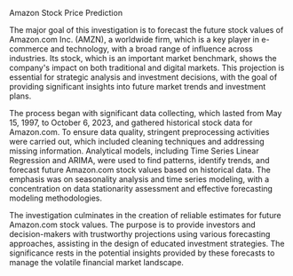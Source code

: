 Amazon Stock Price Prediction 

The major goal of this investigation is to forecast the future stock values of Amazon.com Inc. (AMZN), a worldwide firm, which is a key player in e-commerce and technology, with a broad range of influence across industries. Its stock, which is an important market benchmark, shows the company's impact on both traditional and digital markets. This projection is essential for strategic analysis and investment decisions, with the goal of providing significant insights into future market trends and investment plans. 

The process began with significant data collecting, which lasted from May 15, 1997, to October 6, 2023, and gathered historical stock data for Amazon.com. To ensure data quality, stringent preprocessing activities were carried out, which included cleaning techniques and addressing missing information. Analytical models, including Time Series Linear Regression and ARIMA, were used to find patterns, identify trends, and forecast future Amazon.com stock values based on historical data. The emphasis was on seasonality analysis and time series modeling, with a concentration on data stationarity assessment and effective forecasting modeling methodologies. 

The investigation culminates in the creation of reliable estimates for future Amazon.com stock values. The purpose is to provide investors and decision-makers with trustworthy projections using various forecasting approaches, assisting in the design of educated investment strategies. The significance rests in the potential insights provided by these forecasts to manage the volatile financial market landscape. 
